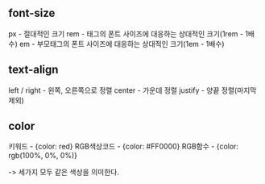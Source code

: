 ## font-size

px - 절대적인 크기
rem - <html> 태그의 폰트 사이즈에 대응하는 상대적인 크기(1rem - 1배수)
em - 부모태그의 폰트 사이즈에 대응하는 상대적인 크기(1em - 1배수)

## text-align

left / right - 왼쪽, 오른쪽으로 정렬
center - 가운데 정렬
justify - 양끝 정렬(마지막 제외)

## color

키워드 - {color: red}
RGB색상코드 - {color: #FF0000}
RGB함수 - {color: rgb(100%, 0%, 0%)}

-> 세가지 모두 같은 색상을 의미한다.
